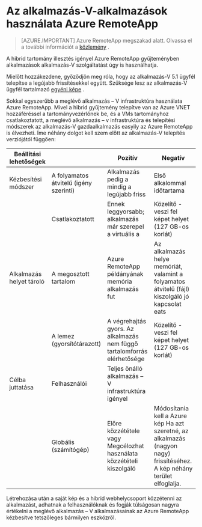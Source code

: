 <properties
    pageTitle="Az alkalmazás-V-alkalmazások használata a Azure RemoteApp |} Microsoft Azure"
    description="Megtudhatja, hogy miként alkalmazás-V-alkalmazások használata az Azure RemoteApp."
    services="remoteapp"
    documentationCenter=""
    authors="ericorman"
    manager="mbaldwin" />

<tags
    ms.service="remoteapp"
    ms.workload="compute"
    ms.tgt_pltfrm="na"
    ms.devlang="na"
    ms.topic="article"
    ms.date="08/15/2016" 
    ms.author="elizapo" />



# <a name="using-app-v-apps-in-azure-remoteapp"></a>Az alkalmazás-V-alkalmazások használata Azure RemoteApp

> [AZURE.IMPORTANT]
> Azure RemoteApp megszakad alatt. Olvassa el a további információt a [közlemény](https://go.microsoft.com/fwlink/?linkid=821148) .

A hibrid tartomány illesztés igényel Azure RemoteApp gyűjteményben alkalmazások alkalmazás-V szolgáltatást úgy is használhatja.

Mielőtt hozzákezdene, győződjön meg róla, hogy az alkalmazás-V 5.1 ügyfél telepítse a legújabb frissítésekkel együtt. Szüksége lesz az alkalmazás-V ügyfél tartalmazó [egyéni képe](remoteapp-create-custom-image.md) .  

Sokkal egyszerűbb a meglévő alkalmazás – V infrastruktúra használata Azure RemoteApp. Mivel a hibrid gyűjtemény telepítve van az Azure VNET hozzáféréssel a tartományvezérlőnek be, és a VMs tartományhoz csatlakoztatott, a meglévő alkalmazás – v infrastruktúra és telepítési módszerek az alkalmazás-V gazdaalkalmazás easyily az Azure RemoteApp is élvezheti. Íme néhány dolgot kell szem előtt az alkalmazás-V telepítés verziójától függően:

| Beállítási lehetőségek |                       | Pozitív                                                               | Negatív                                                                                              |
|-----------------------|-----------------------|------------------------------------------------------------------------|-------------------------------------------------------------------------------------------------------|
| Kézbesítési módszer       | A folyamatos átvitelű (igény szerinti) | Alkalmazás pedig a mindig a legújabb friss                                     | Első alkalommal időtartama                                                                                    |
|                       | Csatlakoztatott               | Ennek leggyorsabb; alkalmazás már szerepel a virtuális a                              | Közelítő - veszi fel képet helyet (127 GB-os korlát)                                                           |
| Alkalmazás helyet tároló  | A megosztott tartalom        | Azure RemoteApp példányának memória alkalmazás fut                         | Az alkalmazás helye memóriát, valamint a folyamatos átvitelű (fájl) kiszolgáló jó kapcsolat eats                      |
|                       | A lemez (gyorsítótárazott)         | A végrehajtás gyors. Az alkalmazás nem függő tartalomforrás elérhetősége | Közelítő - veszi fel képet helyet (127 GB-os korlát)                                                           |
| Célba juttatása             | Felhasználói                  | Teljes önálló alkalmazás – V infrastruktúra igényel                          |                                                                                                       |
|                       | Globális (számítógép)      |  Előre közzététele vagy Megcélozhat használata közzétételi kiszolgáló                         |  Módosítania kell a Azure kép Ha azt szeretné, az alkalmazás (nagyon nagy) frissítéséhez. A kép néhány terület elfoglalja. |

 Létrehozása után a saját kép és a hibrid webhelycsoport közzétenni az alkalmazást, adhatnak a felhasználóknak és fogják túlságosan nagyra értékelni a meglévő alkalmazás – V alkalmazásainak az Azure RemoteApp kézbesítve tetszőleges bármilyen eszközről.
